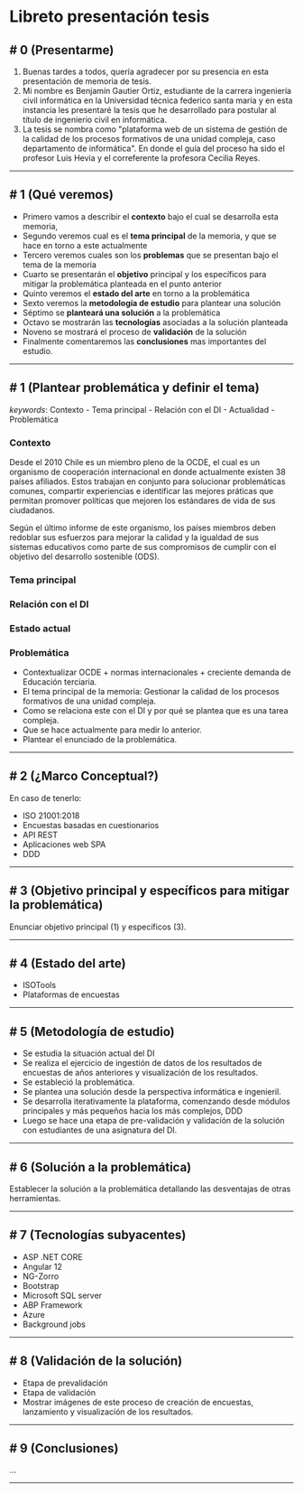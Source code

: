# Libreto presentación tesis

## # 0 (Presentarme)

1. Buenas tardes a todos, quería agradecer por su presencia en esta presentación de memoria de tesis.
2. Mi nombre es Benjamín Gautier Ortiz, estudiante de la carrera ingeniería civil informática en la Universidad técnica federico santa maría y en esta instancia les presentaré la tesis que he desarrollado para postular al título de ingenierio civil en informática.
3. La tesis se nombra como "plataforma web de un sistema de gestión de la calidad de los procesos formativos de una unidad compleja, caso departamento de informática". En donde el guía del proceso ha sido el profesor Luis Hevia y el correferente la profesora Cecilia Reyes.

---

## # 1 (Qué veremos)

- Primero vamos a describir el **contexto** bajo el cual se desarrolla esta memoria,
- Segundo veremos cual es el **tema principal** de la memoria, y que se hace en torno a este actualmente
- Tercero veremos cuales son los **problemas** que se presentan bajo el tema de la memoria
- Cuarto se presentarán el **objetivo** principal y los específicos para mitigar la problemática planteada en el punto anterior
- Quinto veremos el **estado del arte** en torno a la problemática
- Sexto veremos la **metodología de estudio** para plantear una solución
- Séptimo se **planteará una solución** a la problemática
- Octavo se mostrarán las **tecnologías** asociadas a la solución planteada
- Noveno se mostrará el proceso de **validación** de la solución
- Finalmente comentaremos las **conclusiones** mas importantes del estudio.

---

## # 1 (Plantear problemática y definir el tema)

_keywords_: Contexto - Tema principal - Relación con el DI - Actualidad - Problemática

### Contexto

Desde el 2010 Chile es un miembro pleno de la OCDE, el cual es un organismo de cooperación internacional en donde actualmente existen 38 países afiliados. Estos trabajan en conjunto para solucionar problemáticas comunes, compartir experiencias e identificar las mejores práticas que permitan promover políticas que mejoren los estándares de vida de sus ciudadanos.

Según el último informe de este organismo, los países miembros deben redoblar sus esfuerzos para mejorar la calidad y la igualdad de sus sistemas educativos como parte de sus compromisos de cumplir con el objetivo del desarrollo sostenible (ODS).



### Tema principal
### Relación con el DI
### Estado actual
### Problemática

- Contextualizar OCDE + normas internacionales + creciente demanda de Educación terciaria.
- El tema principal de la memoria: Gestionar la calidad de los procesos formativos de una unidad compleja.
- Como se relaciona este con el DI y por qué se plantea que es una tarea compleja.
- Que se hace actualmente para medir lo anterior.
- Plantear el enunciado de la problemática.

---

## # 2 (¿Marco Conceptual?)

En caso de tenerlo:
- ISO 21001:2018
- Encuestas basadas en cuestionarios
- API REST
- Aplicaciones web SPA
- DDD

---

## # 3 (Objetivo principal y específicos para mitigar la problemática)

Enunciar objetivo principal (1) y específicos (3).

---

## # 4 (Estado del arte)

- ISOTools
- Plataformas de encuestas

---

## # 5 (Metodología de estudio)

- Se estudia la situación actual del DI
- Se realiza el ejercicio de ingestión de datos de los resultados de encuestas de años anteriores y visualización de los resultados.
- Se estableció la problemática.
- Se plantea una solución desde la perspectiva informática e ingenieril.
- Se desarrolla iterativamente la plataforma, comenzando desde módulos principales y más pequeños hacia los más complejos, DDD 
- Luego se hace una etapa de pre-validación y validación de la solución con estudiantes de una asignatura del DI.

---

## # 6 (Solución a la problemática)

Establecer la solución a la problemática detallando las desventajas de otras herramientas.

---

## # 7 (Tecnologías subyacentes)

- ASP .NET CORE
- Angular 12
- NG-Zorro
- Bootstrap
- Microsoft SQL server
- ABP Framework
- Azure
- Background jobs

---

## # 8 (Validación de la solución)

- Etapa de prevalidación
- Etapa de validación
- Mostrar imágenes de este proceso de creación de encuestas, lanzamiento y visualización de los resultados.

---

## # 9 (Conclusiones)

...



---
